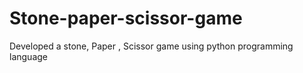 # Stone-paper-scissor-game
Developed a stone, Paper , Scissor game using python programming language 
